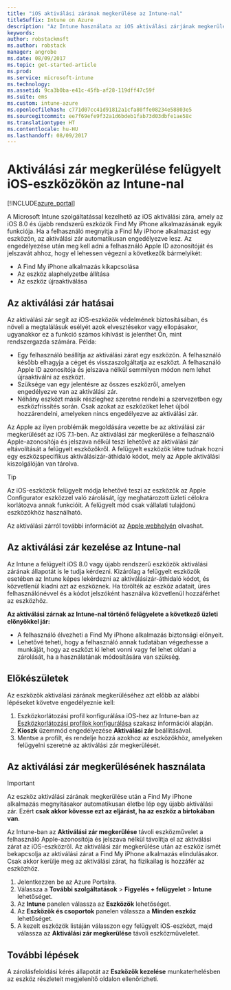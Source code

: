 ```yaml
---
title: "iOS aktiválási zárának megkerülése az Intune-nal"
titleSuffix: Intune on Azure
description: "Az Intune használata az iOS aktiválási zárjának megkerülésére a zárolt eszközök eléréséhez."
keywords: 
author: robstackmsft
ms.author: robstack
manager: angrobe
ms.date: 08/09/2017
ms.topic: get-started-article
ms.prod: 
ms.service: microsoft-intune
ms.technology: 
ms.assetid: 9ca3b0ba-e41c-45fb-af28-119dff47c59f
ms.suite: ems
ms.custom: intune-azure
ms.openlocfilehash: c771d07cc41d91812a1cfa80ffe08234e58803e5
ms.sourcegitcommit: ee7f69efe9f32a1d6bdeb1fab73d03dbfe1ae58c
ms.translationtype: HT
ms.contentlocale: hu-HU
ms.lasthandoff: 08/09/2017
---
```

# <a name="bypass-activation-lock-on-supervised-ios-devices-with-intune"></a>Aktiválási zár megkerülése felügyelt iOS-eszközökön az Intune-nal


[!INCLUDE[azure_portal](./includes/azure_portal.md)]

A Microsoft Intune szolgáltatással kezelhető az iOS aktiválási zára, amely az iOS 8.0 és újabb rendszerű eszközök Find My iPhone alkalmazásának egyik funkciója. Ha a felhasználó megnyitja a Find My iPhone alkalmazást egy eszközön, az aktiválási zár automatikusan engedélyezve lesz. Az engedélyezése után meg kell adni a felhasználó Apple ID azonosítóját és jelszavát ahhoz, hogy el lehessen végezni a következők bármelyikét:

- A Find My iPhone alkalmazás kikapcsolása
- Az eszköz alaphelyzetbe állítása
- Az eszköz újraaktiválása

## <a name="how-activation-lock-affects-you"></a>Az aktiválási zár hatásai

Az aktiválási zár segít az iOS-eszközök védelmének biztosításában, és növeli a megtalálásuk esélyét azok elvesztésekor vagy ellopásakor, ugyanakkor ez a funkció számos kihívást is jelenthet Ön, mint rendszergazda számára. Példa:

- Egy felhasználó beállítja az aktiválási zárat egy eszközön. A felhasználó később elhagyja a céget és visszaszolgáltatja az eszközt. A felhasználó Apple ID azonosítója és jelszava nélkül semmilyen módon nem lehet újraaktiválni az eszközt.
- Szüksége van egy jelentésre az összes eszközről, amelyen engedélyezve van az aktiválási zár.
- Néhány eszközt másik részleghez szeretne rendelni a szervezetben egy eszközfrissítés során. Csak azokat az eszközöket lehet újból hozzárendelni, amelyeken nincs engedélyezve az aktiválási zár.

Az Apple az ilyen problémák megoldására vezette be az aktiválási zár megkerülését az iOS 7.1-ben. Az aktiválási zár megkerülése a felhasználó Apple-azonosítója és jelszava nélkül teszi lehetővé az aktiválási zár eltávolítását a felügyelt eszközökről. A felügyelt eszközök létre tudnak hozni egy eszközspecifikus aktiválásizár-áthidaló kódot, mely az Apple aktiválási kiszolgálóján van tárolva.

>[!TIP]
>Az iOS-eszközök felügyelt módja lehetővé teszi az eszközök az Apple Configurator eszközzel való zárolását, így meghatározott üzleti célokra korlátozva annak funkcióit. A felügyelt mód csak vállalati tulajdonú eszközökhöz használható.

Az aktiválási zárról további információt az [Apple webhelyén](https://support.apple.com/HT201365) olvashat.

## <a name="how-intune-helps-you-manage-activation-lock"></a>Az aktiválási zár kezelése az Intune-nal
Az Intune a felügyelt iOS 8.0 vagy újabb rendszerű eszközök aktiválási zárának állapotát is le tudja kérdezni. Kizárólag a felügyelt eszközök esetében az Intune képes lekérdezni az aktiválásizár-áthidaló kódot, és közvetlenül kiadni azt az eszköznek. Ha törölték az eszköz adatait, üres felhasználónévvel és a kódot jelszóként használva közvetlenül hozzáférhet az eszközhöz.

**Az aktiválási zárnak az Intune-nal történő felügyelete a következő üzleti előnyökkel jár:**

- A felhasználó élvezheti a Find My iPhone alkalmazás biztonsági előnyeit.
- Lehetővé teheti, hogy a felhasználó annak tudatában végezhesse a munkáját, hogy az eszközt ki lehet vonni vagy fel lehet oldani a zárolását, ha a használatának módosítására van szükség.

## <a name="before-you-start"></a>Előkészületek
Az eszközök aktiválási zárának megkerüléséhez azt előbb az alábbi lépéseket követve engedélyeznie kell:

1. Eszközkorlátozási profil konfigurálása iOS-hez az Intune-ban az [Eszközkorlátozási profilok konfigurálása](/intune-azure/configure-devices/how-to-configure-device-restrictions) szakasz információi alapján.
2. **Kioszk** üzemmód engedélyezése **Aktiválási zár** beállításával.
3. Mentse a profilt, és rendelje hozzá azokhoz az eszközökhöz, amelyeken felügyelni szeretné az aktiválási zár megkerülését.


## <a name="how-to-use-activation-lock-bypass"></a>Az aktiválási zár megkerülésének használata

>[!IMPORTANT]
>Az eszköz aktiválási zárának megkerülése után a Find My iPhone alkalmazás megnyitásakor automatikusan életbe lép egy újabb aktiválási zár. Ezért **csak akkor kövesse ezt az eljárást, ha az eszköz a birtokában van**.

Az Intune-ban az **Aktiválási zár megkerülése** távoli eszközművelet a felhasználó Apple-azonosítója és jelszava nélkül távolítja el az aktiválási zárat az iOS-eszközről. Az aktiválási zár megkerülése után az eszköz ismét bekapcsolja az aktiválási zárat a Find My iPhone alkalmazás elindulásakor. Csak akkor kerülje meg az aktiválási zárat, ha fizikailag is hozzáfér az eszközhöz.

1. Jelentkezzen be az Azure Portalra.
2. Válassza a **További szolgáltatások** > **Figyelés + felügyelet** > **Intune** lehetőséget.
3. Az **Intune** panelen válassza az **Eszközök** lehetőséget.
4. Az **Eszközök és csoportok** panelen válassza a **Minden eszköz** lehetőséget.
5. A kezelt eszközök listáján válasszon egy felügyelt iOS-eszközt, majd válassza az **Aktiválási zár megkerülése** távoli eszközműveletet.

## <a name="next-steps"></a>További lépések

A zárolásfeloldási kérés állapotát az **Eszközök kezelése** munkaterhelésben az eszköz részleteit megjelenítő oldalon ellenőrizheti.
